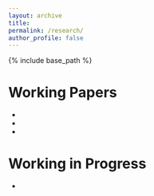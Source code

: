 ```yaml
---
layout: archive
title: 
permalink: /research/
author_profile: false
---
```


{% include base_path %}

Working Papers
======
* 
* 
* 

Working in Progress 
======
* 
